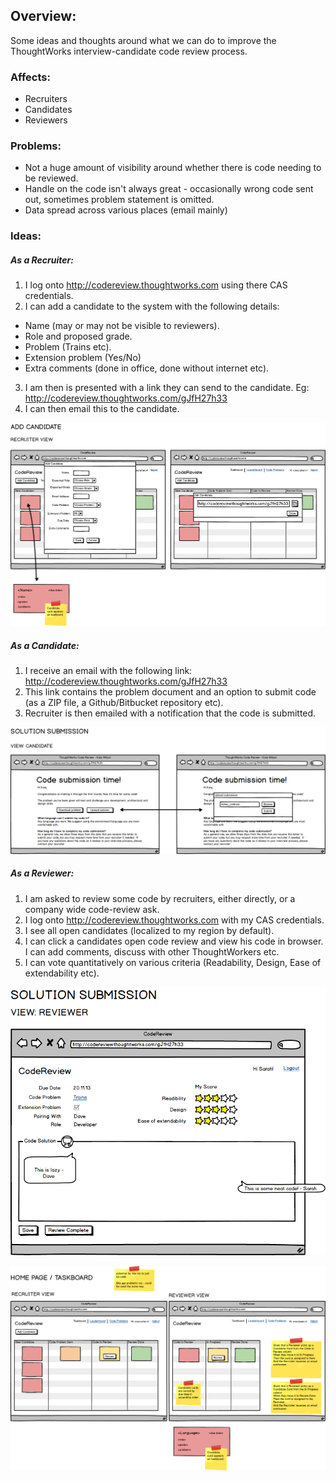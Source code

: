 ## Overview:
Some ideas and thoughts around what we can do to improve the ThoughtWorks interview-candidate code review process.

### Affects:

- Recruiters
- Candidates
- Reviewers

### Problems:

- Not a huge amount of visibility around whether there is code needing to be reviewed.
- Handle on the code isn't always great - occasionally wrong code sent out, sometimes problem statement is omitted.
- Data spread across various places (email mainly)

### Ideas:

##### As a Recruiter:

1. I log onto http://codereview.thoughtworks.com using there CAS credentials.
2. I can add a candidate to the system with the following details:
  - Name (may or may not be visible to reviewers).
  - Role and proposed grade.
  - Problem (Trains etc).
  - Extension problem (Yes/No)
  - Extra comments (done in office, done without internet etc).
3. I am then is presented with a link they can send to the candidate. Eg: http://codereview.thoughtworks.com/gJfH27h33
4. I can then email this to the candidate.

![alt text](https://github.com/dbousamra/tw-codereview/raw/master/mockups/CodeReview_AddCandidate.png "Recruiter")

##### As a Candidate:

1. I receive an email with the following link: http://codereview.thoughtworks.com/gJfH27h33
2. This link contains the problem document and an option to submit code (as a ZIP file, a Github/Bitbucket repository etc).
3. Recruiter is then emailed with a notification that the code is submitted.

![alt text](https://github.com/dbousamra/tw-codereview/raw/master/mockups/CodeReview_SolutionSubmission.png "Candidate")

##### As a Reviewer:

1. I am asked to review some code by recruiters, either directly, or a company wide code-review ask.
2. I log onto http://codereview.thoughtworks.com with my CAS credentials.
3. I see all open candidates (localized to my region by default).
4. I can click a candidates open code review and view his code in browser. I can add comments, discuss with other ThoughtWorkers etc.
5. I can vote quantitatively on various criteria (Readability, Design, Ease of extendability etc).

![alt text](https://github.com/dbousamra/tw-codereview/raw/master/mockups/CodeReview_Reviewer.png "Reviewer")

![alt text](https://github.com/dbousamra/tw-codereview/raw/master/mockups/CodeReview_HomePage_Taskboard.png "Reviewer")